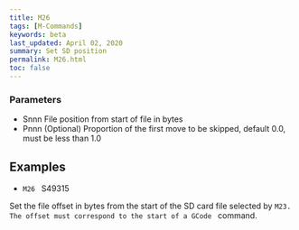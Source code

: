 ```yaml
---
title: M26
tags: [M-Commands] 
keywords: beta 
last_updated: April 02, 2020 
summary: Set SD position 
permalink: M26.html
toc: false 
---
```



### Parameters

* Snnn File position from start of file in bytes
* Pnnn (Optional) Proportion of the first move to be skipped, default 0.0, must be less than 1.0

## Examples

* ` M26  ` S49315

Set the file offset in bytes from the start of the SD card file selected by ` M23. The offset must correspond to the start of a GCode  ` command.

